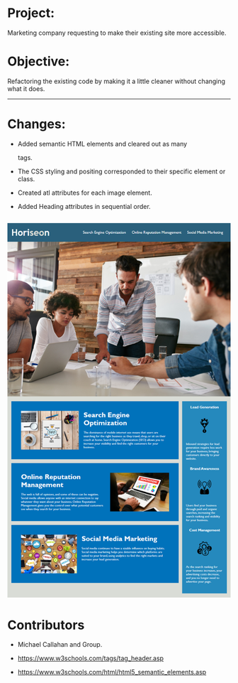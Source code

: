 # Project:

Marketing company requesting to make their existing site more accessible.

# Objective:

Refactoring the existing code by making it a little cleaner without changing what it does.

---

# Changes:

- Added semantic HTML elements and cleared out as many <div> tags.

- The CSS styling and positing corresponded to their specific element or class.

- Created atl attributes for each image element.

- Added Heading attributes in sequential order.

![Image link](./assets/images/01-html-css-git-homework-demo.png)
---

# Contributors

- Michael Callahan and Group.

- https://www.w3schools.com/tags/tag_header.asp

- https://www.w3schools.com/html/html5_semantic_elements.asp
